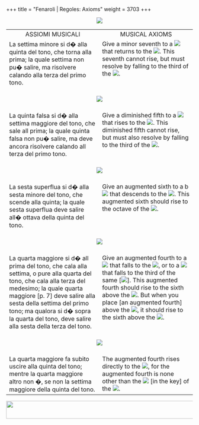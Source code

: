 +++
title = "Fenaroli | Regoles: Axioms"
weight = 3703
+++

<body>
<p align="center"><img src="../../PrevIndexNextTop.jpg" border="0" usemap="#Map"></p>
<map name="Map">
  <area shape="rect" coords="28,0,122,22" href="regoleP1.htm">
  <area shape="rect" coords="437,0,532,22" href="index.htm">
  <area shape="rect" coords="830,0,920,22" href="regoleP3.htm">
</map>
<table width="850" align="center" cellpadding="5" cellspacing="5">
  <colgroup>
  <col width="425">
  <col width="425">
  </colgroup>
  <tbody><tr>
    <td valign="top" align="center">ASSIOMI MUSICALI</td>
    <td valign="top" align="center">MUSICAL AXIOMS</td>
  </tr><tr>
    <td valign="top">La settima minore si d� alla quinta del tono, che torna alla prima; la quale settima non pu� salire, ma risolvere calando alla terza del primo tono.</td>
    <td valign="top">Give a minor seventh to a <img src="BassFive.gif"> that returns to the <img src="BassOne.gif">. This seventh cannot rise, but must resolve by falling to the third of the <img src="BassOne.gif">.</td>
  </tr><tr>
    <td colspan="2" align="center"><br>
      <img src="images/ExampleP6one.gif"><br>
      <br></td>
  </tr><tr>
    <td valign="top">La quinta falsa si d� alla settima maggiore del tono, che sale all prima; la quale quinta falsa non pu� salire, ma deve ancora risolvere calando all terza del primo tono.</td>
    <td valign="top">Give a diminished fifth to a <img src="BassSeven.gif"> that rises to the <img src="BassOne.gif">. This diminished fifth cannot rise, but must also resolve by falling to the third of the <img src="BassOne.gif">.</td>
  </tr><tr>
    <td colspan="2" align="center"><br>
      <img src="images/ExampleP6two.gif"><br>
      <br></td>
  </tr><tr>
    <td valign="top">La sesta superflua si d� alla sesta minore del tono, che scende alla quinta; la quale sesta superflua deve salire all� ottava della quinta del tono.</td>
    <td valign="top">Give an augmented sixth to a b<img src="BassSix.gif"> that descends to the <img src="BassFive.gif">. This augmented sixth should rise to the octave of the <img src="BassFive.gif">.</td>
  </tr><tr>
    <td colspan="2" align="center"><br>
      <img src="images/ExampleP6thr.gif"><br>
      <br></td>
  </tr><tr>
    <td valign="top">La quarta maggiore si d� all prima del tono, che cala alla settima, o pure alla quarta del tono, che cala alla terza del medesimo; la quale quarta maggiore [p. 7] deve salire alla sesta della settima del primo tono; ma qualora si d� sopra la quarta del tono, deve salire alla sesta della terza del tono.</td>
    <td valign="top">Give an augmented fourth to a <img src="BassOne.gif"> that falls to the <img src="BassSeven.gif">, or to a <img src="BassFour.gif"> that falls to the third of the same [<img src="BassOne.gif">]. This augmented fourth should rise to the sixth above the <img src="BassSeven.gif">. But when you place [an augmented fourth] above the <img src="BassFour.gif">, it should rise to the sixth above the <img src="BassThree.gif">.</td>
  </tr><tr>
    <td colspan="2" align="center"><br>
      <img src="images/ExampleP6for.jpg"><br>
      <br></td>
  </tr><tr>
    <td valign="top">La quarta maggiore fa subito uscire alla quinta del tono; mentre la quarta maggiore altro non �, se non la settima maggiore della quinta del tono.</td>
    <td valign="top">The augmented fourth rises directly to the <img src="BassFive.gif">, for the augmented fourth is none other than the <img src="BassSeven.gif"> [in the key] of the <img src="BassFive.gif">.
  </td></tr><tr>
</tr></tbody></table>
<p align="center"><img src="../../PrevIndexNextBot.jpg" width="962" height="48" border="0" usemap="#Map3"></p>
<map name="Map3">
  <area shape="rect" coords="29,25,123,47" href="regoleP1.htm">
  <area shape="rect" coords="435,25,530,47" href="index.htm">
  <area shape="rect" coords="831,25,921,47" href="regoleP3.htm">
</map>


</body>
